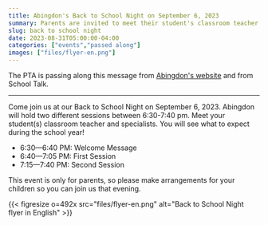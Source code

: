 ```yaml
--- 
title: Abingdon's Back to School Night on September 6, 2023
summary: Parents are invited to meet their student's classroom teacher and specialists.
slug: back to school night
date: 2023-08-31T05:00:00-04:00
categories: ["events","passed along"]
images: ["files/flyer-en.png"]
---
```


The PTA is passing along this message from [Abingdon's website](https://abingdon.apsva.us/post/back-to-school-night/) and from School Talk.

---

Come join us at our Back to School Night on September 6, 2023. Abingdon will hold two different sessions between 6:30-7:40 pm. Meet your student(s) classroom teacher and specialists. You will see what to expect during the school year!

- 6:30—6:40 PM: Welcome Message
- 6:40—7:05 PM: First Session
- 7:15—7:40 PM: Second Session

This event is only for parents, so please make arrangements for your children so you can join us that evening.

{{< figresize o=492x src="files/flyer-en.png" alt="Back to School Night flyer in English" >}}